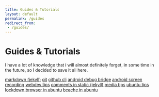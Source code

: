 ```yaml
---
title: Guides & Tutorials
layout: default
permalink: /guides
redirect_from:
 - /guides/
---
```


# Guides & Tutorials

I have a lot of knowledge that i will almost definitely forget, in some time in the future, so I decided to save it all here. 

<div class="container" id="poly-itp-days">
    <div class="row row-cols-1 row-cols-md-3">
        <a class="col btn btn-outline-dark" href="/guides/markdown">markdown (jekyll)</a>
        <a class="col btn btn-outline-dark" href="/guides/git">git</a>
        <a class="col btn btn-outline-dark" href="/guides/github-cli">github cli</a>
        <a class="col btn btn-outline-dark" href="/guides/android-debug-bridge">android debug bridge</a>
        <a class="col btn btn-outline-dark" href="/guides/screen-recording">android screen recording</a>
        <a class="col btn btn-outline-dark" href="/guides/webdev-tips">webdev tips</a>
        <a class="col btn btn-outline-dark" href="/guides/comments-in-static">comments in static (jekyll)</a>
        <a class="col btn btn-outline-dark" href="/guides/media-tips">media tips</a>
        <a class="col btn btn-outline-dark" href="/guides/ubuntu">ubuntu tips</a>
        <a class="col btn btn-outline-dark" href="/guides/ldb-in-ubuntu">lockdown browser in ubuntu</a>
        <a class="col btn btn-outline-dark" href="/guides/bcache-ubuntu">bcache in ubuntu</a>
    </div>
</div>
